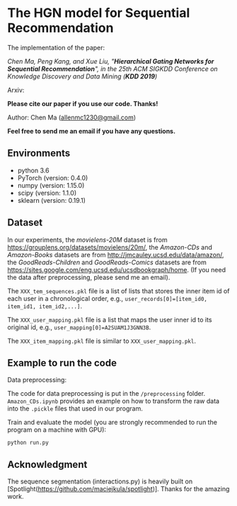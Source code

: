 # The HGN model for Sequential Recommendation
The implementation of the paper:

*Chen Ma, Peng Kang, and Xue Liu, "**Hierarchical Gating Networks for Sequential Recommendation**", in the 25th ACM SIGKDD Conference on Knowledge Discovery and Data Mining (**KDD 2019**)* 

Arxiv:

**Please cite our paper if you use our code. Thanks!**

Author: Chen Ma (allenmc1230@gmail.com)

**Feel free to send me an email if you have any questions.**

## Environments

- python 3.6
- PyTorch (version: 0.4.0)
- numpy (version: 1.15.0)
- scipy (version: 1.1.0)
- sklearn (version: 0.19.1)


## Dataset

In our experiments, the *movielens-20M* dataset is from https://grouplens.org/datasets/movielens/20m/, the *Amazon-CDs* and *Amazon-Books* datasets are from http://jmcauley.ucsd.edu/data/amazon/, the *GoodReads-Children* and *GoodReads-Comics* datasets are from https://sites.google.com/eng.ucsd.edu/ucsdbookgraph/home. (If you need the data after preprocessing, please send me an email).

The ```XXX_tem_sequences.pkl``` file is a list of lists that stores the inner item id of each user in a chronological order, e.g., ```user_records[0]=[item_id0, item_id1, item_id2,...]```.

The ```XXX_user_mapping.pkl``` file is a list that maps the user inner id to its original id, e.g., ```user_mapping[0]=A2SUAM1J3GNN3B```.

The ```XXX_item_mapping.pkl``` file is similar to ```XXX_user_mapping.pkl```.

## Example to run the code

Data preprocessing:

The code for data preprocessing is put in the ```/preprocessing``` folder. ```Amazon_CDs.ipynb``` provides an example on how to transform the raw data into the ```.pickle``` files that used in our program.

Train and evaluate the model (you are strongly recommended to run the program on a machine with GPU):

```
python run.py
```

## Acknowledgment
The sequence segmentation (interactions.py) is heavily built on \[Spotlight(https://github.com/maciejkula/spotlight)\]. Thanks for the amazing work.

